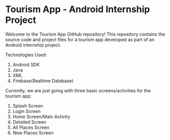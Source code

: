# Tourism App - Android Internship Project

Welcome to the Tourism App GitHub repository! This repository contains the source code and project files for a tourism app developed as part of an Android internship project. 

Technologies Used:
1. Android SDK
2. Java
3. XML
4. Firebase(Realtime Database)

Currently, we are just going with three basic screens/activities for the tourism app:
1. Splash Screen
2. Login Screen
3. Home Screen/Main Activity
4. Detailed Screen
5. All Places Screen
6. New Places Screen

